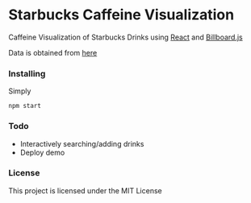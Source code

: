 # Starbucks Caffeine Visualization

Caffeine Visualization of Starbucks Drinks using [React](https://reactjs.org/) and [Billboard.js](https://naver.github.io/billboard.js/)

Data is obtained from [here](https://www.starbucks.ca/menu/nutrition-info)

### Installing

Simply
```
npm start
```

### Todo
* Interactively searching/adding drinks
* Deploy demo

### License

This project is licensed under the MIT License
